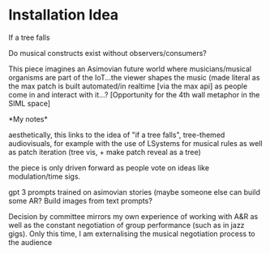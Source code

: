 # Installation Idea

If a tree falls

Do musical constructs exist without observers/consumers?&#x20;

This piece imagines an Asimovian future world where musicians/musical organisms are part of the IoT...the viewer shapes the music (made literal as the max patch is built automated/in realtime \[via the max api] as people come in and interact with it...? \[Opportunity for the 4th wall metaphor in the SIML space]



\*My notes\*

aesthetically, this links to the idea of "if a tree falls", tree-themed audiovisuals, for example with the use of LSystems for musical rules as well as patch iteration (tree vis, + make patch reveal as a tree)

the piece is only driven forward as people vote on ideas like modulation/time sigs.&#x20;

gpt 3 prompts trained on asimovian stories (maybe someone else can build some AR? Build images from text prompts?

Decision by committee mirrors my own experience of working with A\&R as well as the constant negotiation of group performance (such as in jazz gigs). Only this time, I am externalising the musical negotiation process to the audience
